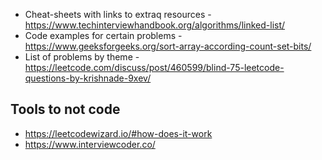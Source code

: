 * Cheat-sheets with links to extraq resources - https://www.techinterviewhandbook.org/algorithms/linked-list/
* Code examples for certain problems - https://www.geeksforgeeks.org/sort-array-according-count-set-bits/
* List of problems by theme - https://leetcode.com/discuss/post/460599/blind-75-leetcode-questions-by-krishnade-9xev/

## Tools to not code
* https://leetcodewizard.io/#how-does-it-work
* https://www.interviewcoder.co/